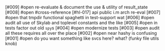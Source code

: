 [#009] #open re-evaluate & document the use & utility of result_state
[#008] #open #cross-reference [#hl-017] api public i.m arch re-eval
[#007] #open that tmpdir functional spaghetti in test-support wat
[#006] #open audit all use of Skylab and toplevel constants and the like
[#005] #open in tests factor out old `spy`s
[#004] #open modernize tests
[#003] #open audit all these requires all over the place
[#002] #open near hashy is confusing
[#001] #open do you want something like svcs here? what? (funky file utils knob)
